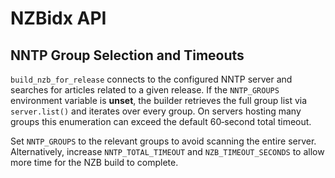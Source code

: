 # NZBidx API

## NNTP Group Selection and Timeouts

`build_nzb_for_release` connects to the configured NNTP server and searches for
articles related to a given release. If the `NNTP_GROUPS` environment variable
is **unset**, the builder retrieves the full group list via `server.list()` and
iterates over every group. On servers hosting many groups this enumeration can
exceed the default 60‑second total timeout.

Set `NNTP_GROUPS` to the relevant groups to avoid scanning the entire server.
Alternatively, increase `NNTP_TOTAL_TIMEOUT` and `NZB_TIMEOUT_SECONDS` to allow
more time for the NZB build to complete.

